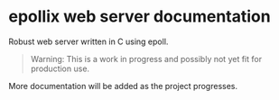 # epollix web server documentation

Robust web server written in C using epoll.

> Warning: This is a work in progress and possibly not yet fit for production use.

More documentation will be added as the project progresses.